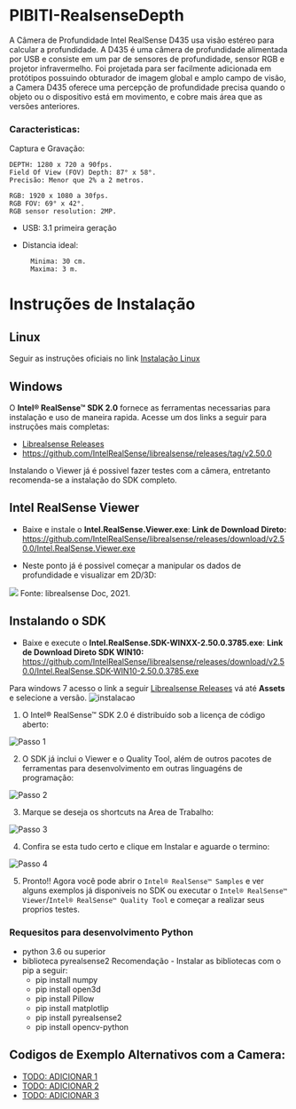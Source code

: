 # PIBITI-RealsenseDepth

A Câmera de Profundidade Intel RealSense D435 usa visão estéreo para calcular a profundidade. A D435 é uma câmera de profundidade alimentada por USB e consiste em um par de sensores de profundidade, sensor RGB e projetor infravermelho. Foi projetada para ser facilmente adicionada em protótipos possuindo obturador de imagem global e amplo campo de visão, a Camera D435 oferece uma percepção de profundidade precisa quando o objeto ou o dispositivo está em movimento, e cobre mais área que as versões anteriores.

### Caracteristicas:
Captura e Gravação: 

    DEPTH: 1280 x 720 a 90fps.
    Field Of View (FOV) Depth: 87° x 58°.
    Precisão: Menor que 2% a 2 metros.
    
    RGB: 1920 x 1080 a 30fps. 
    RGB FOV: 69° x 42°. 
    RGB sensor resolution: 2MP.

- USB: 3.1 primeira geração
- Distancia ideal:

        Minima: 30 cm.
        Maxima: 3 m.
    
# Instruções de Instalação 
## Linux
Seguir as instruções oficiais no link [Instalação Linux](https://github.com/IntelRealSense/librealsense/blob/master/doc/distribution_linux.md)

## Windows

O **Intel® RealSense™ SDK 2.0** fornece as ferramentas necessarias para instalação e uso de maneira rapida. Acesse um dos links a seguir para instruções mais completas: 
- [Librealsense Releases](https://github.com/IntelRealSense/librealsense/releases)
- https://github.com/IntelRealSense/librealsense/releases/tag/v2.50.0

Instalando o Viewer já é possivel fazer testes com a câmera, entretanto recomenda-se a instalação do SDK completo.

## Intel RealSense Viewer
- Baixe e instale o **Intel.RealSense.Viewer.exe**:
**Link de Download Direto:** https://github.com/IntelRealSense/librealsense/releases/download/v2.50.0/Intel.RealSense.Viewer.exe

- Neste ponto já é possivel começar a manipular os dados de profundidade e visualizar em 2D/3D:
<img src = "https://github.com/IntelRealSense/librealsense/blob/development/doc/img/windows_viewer_preview.PNG?raw=true">
Fonte: librealsense Doc, 2021.

## Instalando o SDK
* Baixe e execute o **Intel.RealSense.SDK-WINXX-2.50.0.3785.exe**:
**Link de Download Direto SDK WIN10:** https://github.com/IntelRealSense/librealsense/releases/download/v2.50.0/Intel.RealSense.SDK-WIN10-2.50.0.3785.exe

Para windows 7 acesso o link a seguir [Librealsense Releases](https://github.com/IntelRealSense/librealsense/releases) vá até **Assets** e selecione a versão.
![instalacao](./img/Instalacao.png)

1.  O Intel® RealSense™ SDK 2.0 é distribuído sob a licença de código aberto:

![Passo 1](./img/passo_1.png)

2.  O SDK já inclui o Viewer e o Quality Tool, além de outros pacotes de ferramentas para desenvolvimento em outras linguagéns de programação:

![Passo 2](./img/passo_2.png)

3. Marque se deseja os shortcuts na Area de Trabalho:

![Passo 3](./img/passo_3.png)

4. Confira se esta tudo certo e clique em Instalar e aguarde o termino:

![Passo 4](./img/passo_4.png)


5. Pronto!!
Agora você pode abrir o `Intel® RealSense™ Samples` e ver alguns exemplos já disponiveis no SDK ou executar o `Intel® RealSense™ Viewer`/`Intel® RealSense™ Quality Tool` e começar a realizar seus proprios testes.

### Requesitos para desenvolvimento Python
- python 3.6 ou superior <br>
- biblioteca pyrealsense2
Recomendação - Instalar as bibliotecas com o pip a seguir:
    - pip install numpy
    - pip install open3d
    - pip install Pillow
    - pip install matplotlip
    - pip install pyrealsense2
    - pip install opencv-python

## Codigos de Exemplo Alternativos com a Camera:
- [TODO: ADICIONAR 1](./src/tracking.py)
- [TODO: ADICIONAR 2](./src/tracking.py)
- [TODO: ADICIONAR 3](./src/tracking.py)